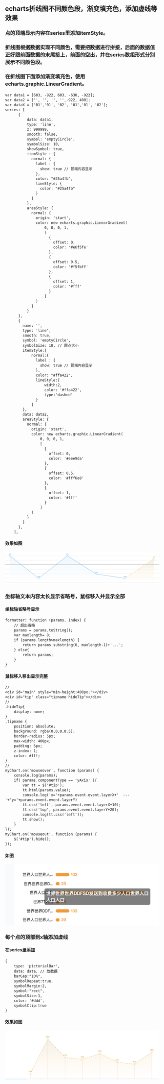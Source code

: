 ## echarts折线图不同颜色段，渐变填充色，添加虚线等效果
### 点的顶端显示内容在series里添加itemStyle。
### 折线图根据数据实现不同颜色，需要把数据进行拼接，后面的数据值正好跟前面数据的末尾接上，前面的空出，并在series数组形式分别展示不同颜色段。
### 在折线图下面添加渐变填充色，使用echarts.graphic.LinearGradient。

    var data1 = [603, -922, 603, -630, -922];
    var data2 = ['', '', '', '',-922, 400];
    var dataX = ['01','01', '02', '01','01', '02'];
    series: [
          {
              data: data1,
              type: 'line',
              z: 999999,
              smooth: false,
              symbol: 'emptyCircle',
              symbolSize: 10,
              showSymbol: true,
              itemStyle : { 
                normal: {
                  label : {
                    show: true // 顶端内容显示
                  },
                  color: "#25a4fb",
                  lineStyle: {
                    color: "#25a4fb"
                  }
                }
              },
              areaStyle: {
                normal: {      
                  origin: 'start',
                  color: new echarts.graphic.LinearGradient(     
                      0, 0, 0, 1,
                      [
                        {
                          offset: 0, 
                          color: '#e6f5fe'
                        },
                        {
                          offset: 0.5, 
                          color: '#f5fbff'
                        },
                        {
                          offset: 1, 
                          color: '#fff'
                        }   
                      ]                  
                  )                            
                }
              }
          },
          {
            name: '',
            type: 'line',
            smooth: true,
            symbol: 'emptyCircle',
            symbolSize: 10, // 圆点大小
            itemStyle:{
                normal:{
                  label : {
                    show: true // 顶端内容显示
                  },
                  color: "#ffa422",
                  lineStyle:{
                      width:2,
                      color: '#ffa422',
                      type:'dashed' 
                  }
                }
            },
            data: data2,
            areaStyle: {
              normal: {      
                origin: 'start',
                color: new echarts.graphic.LinearGradient(     
                    0, 0, 0, 1,
                    [
                      {
                        offset: 0, 
                        color: '#eee9da'
                      },
                      {
                        offset: 0.5,
                        color: '#fff6e8'
                      },
                      {
                        offset: 1, 
                        color: '#fff'
                      }
                    ]                  
                )                            
              }
            }
          },
        ],

#### 效果如图

![Image text](https://raw.githubusercontent.com/territoryfan/echarts/master/1.jpg)

      
### 坐标轴文本内容太长显示省略号，鼠标移入并显示全部

#### 坐标轴省略号显示

    formatter: function (params, index) {
        // 超出省略
        params = params.toString();
        var maxlength= 8;
        if (params.length>maxlength) {
            return params.substring(0, maxlength-1)+'...';
        } else{
            return params;
        }
    }
#### 鼠标移入移出显示完整

    //
    <div id="main" style="min-height:400px;"></div>
    <div id="tip" class="tipname hideTip"></div>
    // 
    .hideTip{ 
        display: none;
    }
    .tipname {
        position: absolute;
        background: rgba(0,0,0,0.5);
        border-radius: 5px;
        max-width: 400px;
        padding: 5px;
        z-index: 1;
        color: #fff;
    }
    //
    myChart.on('mouseover', function (params) { 
        console.log(params);
        if( params.componentType == 'yAxis' ){
            var tt = $('#tip');
            tt.html(params.value);
            console.log('x='+params.event.event.layerX+'  ---'+'y='+params.event.event.layerY)
            tt.css('left', params.event.event.layerX+10);
            tt.css('top', params.event.event.layerY+20);
            console.log(tt.css('left'));
            tt.show();
        }
    });
    myChart.on('mouseout', function (params) {
        $('#tip').hide();
    });
#### 如图
    
![Image text](https://raw.githubusercontent.com/territoryfan/echarts/master/2.jpg)
    
### 每个点的顶部到x轴添加虚线

#### 在series里添加

    {
        type: 'pictorialBar', 
        data: data, // 放数据
        barGap:"10%",
        symbolRepeat:true,
        symbolMargin:2,
        symbol:"rect",
        symbolSize:1,
        color: '#ddd',
        symbolClip:true 
    }
#### 效果如图
    
![Image text](https://raw.githubusercontent.com/territoryfan/echarts/master/3.jpg)